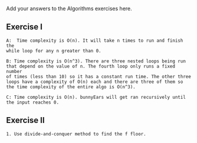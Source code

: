 Add your answers to the Algorithms exercises here.

## Exercise I

    A:  Time complexity is O(n). It will take n times to run and finish the
    while loop for any n greater than 0.
    
    B: Time complexity is O(n^3). There are three nested loops being run
    that depend on the value of n. The fourth loop only runs a fixed number
    of times (less than 10) so it has a constant run time. The other three
    loops have a complexity of O(n) each and there are three of them so 
    the time complexity of the entire algo is O(n^3).
    
    C: Time complexity is O(n). bunnyEars will get ran recursively until
    the input reaches 0.
    
## Exercise II

    1. Use divide-and-conquer method to find the f floor. 